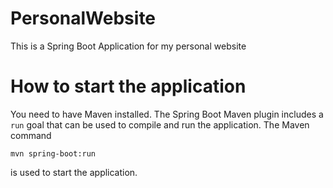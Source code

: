 # PersonalWebsite
This is a Spring Boot Application for my personal website

# How to start the application
You need to have Maven installed. The Spring Boot Maven plugin includes a ```run``` goal that can be used to compile and run the application. The Maven command
```
mvn spring-boot:run
```
is used to start the application.
